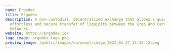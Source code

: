 ```yaml
---
name: Ergodex
title: Ergodex
description: A non-custodial, decentralized exchange that allows a quick,
  effortless and secure transfer of liquidity between the Ergo and Cardano
  networks.
website: https://ergodex.io/
logo_image: ergodex-logo.png
preview_image: /public/images/carousel/image_2022-03-27_14-33-12.png
---
```

